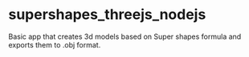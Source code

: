 # supershapes_threejs_nodejs
Basic app that creates 3d models based on Super shapes formula and exports them to .obj format. 
